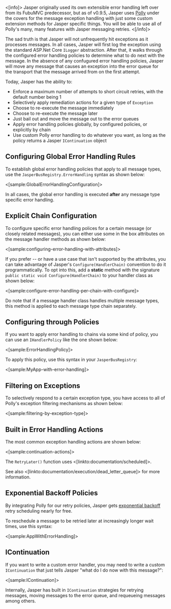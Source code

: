 <!--title: Error Handling-->

<[info]>
Jasper originally used its own extensible error handling left over from its FubuMVC predecessor, but as of v0.9.5, Jasper uses 
[Polly](https://github.com/App-vNext/Polly) under the covers for the message exception handling with just some custom extension methods for Jasper specific things. You
will be able to use all of Polly's many, many features with Jasper messaging retries.
<[/info]>

The sad truth is that Jasper will not unfrequently hit exceptions as it processes messages. In all cases, Jasper will first log the exception using the standard ASP.Net Core `ILogger` abstraction. After that, it walks through the configured error handling policies to
determine what to do next with the message. In the absence of any confugured error handling policies,
Jasper will move any message that causes an exception into the error queue for the
transport that the message arrived from on the first attempt.

Today, Jasper has the ability to:

* Enforce a maximum number of attempts to short circuit retries, with the default number being 1
* Selectively apply remediation actions for a given type of `Exception`
* Choose to re-execute the message immediately
* Choose to re-execute the message later
* Just bail out and move the message out to the error queues
* Apply error handling policies globally, by configured policies, or explicitly by chain
* Use custom Polly error handling to do whatever you want, as long as the policy returns a Jasper `IContinuation` object





## Configuring Global Error Handling Rules

To establish global error handling policies that apply to all message types, use the
`JasperBusRegistry.ErrorHandling` syntax as shown below:

<[sample:GlobalErrorHandlingConfiguration]>

In all cases, the global error handling is executed **after** any message type specific error handling.


## Explicit Chain Configuration

To configure specific error handling polices for a certain message (or closely related messages),
you can either use some in the box attributes on the message handler methods as shown below:

<[sample:configuring-error-handling-with-attributes]>

If you prefer -- or have a use case that isn't supported by the attributes, you can take advantage of
Jasper's `Configure(HandlerChain)` convention to do it programmatically. To opt into this, add
a **static** method with the signature `public static void Configure(HandlerChain)` to your handler class
as shown below:

<[sample:configure-error-handling-per-chain-with-configure]>

Do note that if a message handler class handles multiple message types, this method is applied to each
message type chain separately.


## Configuring through Policies

If you want to apply error handling to chains via some kind of policy, you can use an `IHandlerPolicy`
like the one shown below:

<[sample:ErrorHandlingPolicy]>

To apply this policy, use this syntax in your `JasperBusRegistry`:

<[sample:MyApp-with-error-handling]>

## Filtering on Exceptions

To selectively respond to a certain exception type, you have access to all of Polly's exception filtering mechanisms as shown below:

<[sample:filtering-by-exception-type]>

## Built in Error Handling Actions


The most common exception handling actions are shown below:

<[sample:continuation-actions]>

The `RetryLater()` function uses <[linkto:documentation/scheduled]>.

See also <[linkto:documentation/execution/dead_letter_queue]> for more information.



## Exponential Backoff Policies

By integrating Polly for our retry policies, Jasper gets [exponential backoff](https://en.wikipedia.org/wiki/Exponential_backoff) retry scheduling nearly for free.

To reschedule a message to be retried later at increasingly longer wait times, use this syntax:

<[sample:AppWithErrorHandling]>

## IContinuation

If you want to write a custom error handler, you may need to write a custom `IContinuation` that just tells Jasper "what do I do now with this message?":

<[sample:IContinuation]>

Internally, Jasper has built in `IContinuation` strategies for retrying messages, moving messages to the error queue, and requeueing messages among others.




